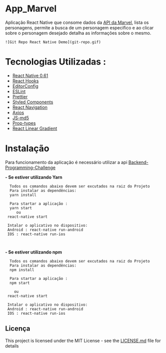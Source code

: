 # App_Marvel
 Aplicação React Native que consome dados da  <a href="https://developer.marvel.com/" target="_blank">API da Marvel</a>,   lista os personagens, permite a busca de um personagem especifico e ao clicar sobre o personagem desejado detalha as informações sobre o mesmo.
    
    ![Git Repo React Native Demo](git-repo.gif)   
  

# Tecnologias Utilizadas :

* <a href="https://facebook.github.io/react-native/docs/getting-started" target="_blank">React Native 0.61</a>
* <a href="https://pt-br.reactjs.org/docs/hooks-intro.html" target="_blank">React Hooks</a>
* <a href="https://editorconfig.org/" target="_blank">EditorConfig</a>
* <a href="https://github.com/eslint/eslint" target="_blank">ESLint</a>
* <a href="https://github.com/prettier/prettier" target="_blank">Prettier</a>
* <a href="https://github.com/styled-components/styled-components" target="_blank">Styled Components</a>
* <a href="https://github.com/react-navigation/react-navigation" target="_blank">React Navigation</a>
* <a href="https://github.com/axios/axios" target="_blank">Axios</a>
* <a href="https://github.com/blueimp/JavaScript-MD5" target="_blank">JS-md5</a>
* <a href="https://github.com/airbnb/prop-types" target="_blank">Prop-types</a>
* <a href="https://github.com/react-native-community/react-native-linear-gradient" target="_blank">React Linear Gradient</a>

# Instalação
Para funcionamento da aplicação é necessário utilizar a api <a href="https://github.com/Montezi/Backend-Programming-challenge" target="_blank"> Backend-Programming-Challenge </a>

**- Se estiver utilizando Yarn**
```
  Todos os comandos abaixo devem ser excutados na raiz do Projeto 
  Para instalar as dependências:
  yarn install   
  
  Para startar a aplicação :
  yarn start 
     ou
 react-native start
 
 Intalar o aplicativo no dispositivo:
 Android : react-native run-android
 IOS : react-native run-ios
   
   
```

**- Se estiver utilizando npm**
```
  Todos os comandos abaixo devem ser excutados na raiz do Projeto 
  Para instalar as dependências:
  npm install   
  
  Para startar a aplicação :
  npm start 
  
    ou
 react-native start
 
 Intalar o aplicativo no dispositivo:
 Android : react-native run-android
 IOS : react-native run-ios
 ```
 
 ## Licença

This project is licensed under the MIT License - see the [LICENSE.md](LICENSE.md) file for details
